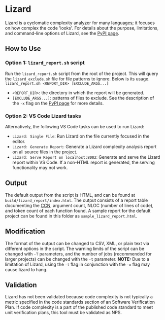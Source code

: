 # Lizard

Lizard is a cyclomatic complexity analyzer for many languages; it focuses on how complex the code 'looks'.  For details about the purpose, limitations, and command-line options of Lizard, see the [PyPI page](https://pypi.org/project/lizard/1.17.10/).

## How to Use

### Option 1: `lizard_report.sh` script

Run the `lizard_report.sh` script from the root of the project. This will query the `lizard_exclude.sh` file for file patterns to ignore. Below is its usage.
`lizard_report.sh <REPORT_DIR> [EXCLUDE_ARGS...]`

* `<REPORT_DIR>`: the directory in which the report will be generated.
* `[EXCLUDE_ARGS...]`: patterns of files to exclude. See the description of the `-x` flag on the [PyPI page](https://pypi.org/project/lizard/1.17.10/) for more details.

### Option 2: VS Code Lizard tasks

Alternatively, the following VS Code tasks can be used to run Lizard:

* `Lizard: Single File`: Run Lizard on the file currently focused in the editor.
* `Lizard: Generate Report`: Generate a Lizard complexity analysis report on all source files in the project.
* `Lizard: Serve Report on localhost:8002`: Generate and serve the Lizard report within VS Code. If a non-HTML report is generated, the serving functionality may not work.

## Output
The default output from the script is HTML, and can be found at `build/lizard_report/index.html`.  The output consists of a report table documenting the [CCN](https://en.wikipedia.org/wiki/Cyclomatic_complexity#Definition), argument count, NLOC (number of lines of code), and token count of each function found.  A sample report for the default project can be found in this folder as `sample_lizard_report.html`.

## Modification
The format of the output can be changed to CSV, XML, or plain text via different options in the script. The warning limits of the script can be changed with `-T` parameters, and the number of jobs (recommended for larger projects) can be changed with the `-t` parameter.
**NOTE:** Due to a limitation of Lizard, using the `-t` flag in conjunction with the `-x` flag may cause lizard to hang.

## Validation
Lizard has not been validated because code complexity is not typically a metric specified in the code standards section of an Software Verification Plan. If code complexity is a part of the published code standard to meet unit verification plans, this tool must be validated as NPS.